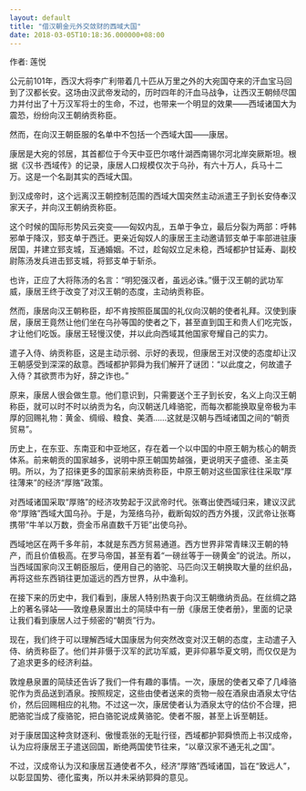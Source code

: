 ```yaml
---
layout: default
title: "借汉朝金元外交敛财的西域大国"
date: 2018-03-05T10:18:36.000000+08:00
---
```


作者: 莲悦

公元前101年，西汉大将李广利带着几十匹从万里之外的大宛国夺来的汗血宝马回到了汉都长安。这场由汉武帝发动的，历时四年的汗血马战争，让西汉王朝倾尽国力并付出了十万汉军将士的生命，不过，也带来一个明显的效果——西域诸国大为震恐，纷纷向汉王朝纳贡称臣。

然而，在向汉王朝臣服的名单中不包括一个西域大国——康居。

康居是大宛的邻居，其首都位于今天中亚巴尔喀什湖西南锡尔河北岸突厥斯坦。根据《汉书·西域传》的记录，康居人口规模仅次于乌孙，有六十万人，兵马十二万。这是一个名副其实的西域大国。

到汉成帝时，这个远离汉王朝控制范围的西域大国突然主动派遣王子到长安侍奉汉家天子，并向汉王朝纳贡称臣。

这个时候的国际形势风云突变——匈奴内乱，五单于争立，最后分裂为两部：呼韩邪单于降汉，郅支单于西迁。更亲近匈奴人的康居王主动邀请郅支单于率部进驻康居国，并建立郅支城，互通婚姻。不过，趁匈奴立足未稳，西域都护甘延寿、副校尉陈汤发兵进击郅支城，将郅支单于斩杀。

也许，正应了大将陈汤的名言：“明犯强汉者，虽远必诛。”慑于汉王朝的武功军威，康居王终于改变了对汉王朝的态度，主动纳贡称臣。

然而，康居向汉王朝称臣，却不肯按照臣属国的礼仪向汉朝的使者礼拜。汉使到康居，康居王竟然让他们坐在乌孙等国的使者之下，甚至直到国王和贵人们吃完饭，才让他们吃饭。康居王轻慢汉使，并以此向西域其他国家夸耀自己的实力。

遣子入侍、纳贡称臣，这是主动示弱、示好的表现，但康居王对汉使的态度却让汉王朝感受到深深的敌意。西域都护郭舜为我们解开了谜团：“以此度之，何故遣子入侍？其欲贾市为好，辞之诈也。”

原来，康居人很会做生意。他们意识到，只需要送个王子到长安，名义上向汉王朝称臣，就可以时不时以纳贡为名，向汉朝送几峰骆驼，而每次都能换取皇帝极为丰厚的回赐礼物：黄金、绸缎、粮食、美酒……这就是汉朝与西域诸国之间的“朝贡贸易”。

历史上，在东亚、东南亚和中亚地区，存在着一个以中国的中原王朝为核心的朝贡体系。前来朝贡的国家越多，说明中原王朝国势越强，更说明天子盛德、圣主英明。所以，为了招徕更多的国家前来纳贡称臣，中原王朝对这些国家往往采取“厚往薄来”的经济“厚赂”政策。

对西域诸国采取“厚赂”的经济攻势起于汉武帝时代。张骞出使西域归来，建议汉武帝“厚赂”西域大国乌孙。于是，为笼络乌孙，截断匈奴的西方外援，汉武帝让张骞携带“牛羊以万数，赍金币帛直数千万钜”出使乌孙。

西域地区在两千多年前，本就是东西方贸易通道。西方世界非常青睐汉王朝的特产，而且价值极高。在罗马帝国，甚至有着“一磅丝等于一磅黄金”的说法。所以，当西域国家向汉王朝臣服后，便用自己的骆驼、马匹向汉王朝换取大量的丝织品，再将这些东西销往更加遥远的西方世界，从中渔利。

在接下来的历史中，我们看到，康居人特别热衷于向汉王朝缴纳贡品。在丝绸之路上的著名驿站——敦煌悬泉置出土的简牍中有一册《康居王使者册》，里面的记录让我们看到康居人过于频密的“朝贡”行为。

现在，我们终于可以理解西域大国康居为何突然改变对汉王朝的态度，主动遣子入侍、纳贡称臣了。他们并非慑于汉军的武功军威，更非仰慕华夏文明，而仅仅是为了追求更多的经济利益。

敦煌悬泉置的简牍还告诉了我们一件有趣的事情。一次，康居的使者又牵了几峰骆驼作为贡品送到酒泉。按照规定，这些由使者送来的贡物一般在酒泉由酒泉太守估价，然后回赐相应的礼物。不过这一次，康居使者认为酒泉太守的估价不合理，把肥骆驼当成了瘦骆驼，把白骆驼说成黄骆驼。使者不服，甚至上诉至朝廷。

对于康居国这种贪财逐利、傲慢乖张的无耻行径，西域都护郭舜愤而上书汉成帝，认为应将康居王子遣送回国，断绝两国使节往来，“以章汉家不通无礼之国”。

不过，汉成帝认为汉和康居互通使者不久，经济“厚赂”西域诸国，旨在“致远人”，以彰显国势、德化蛮夷，所以并未采纳郭舜的意见。

